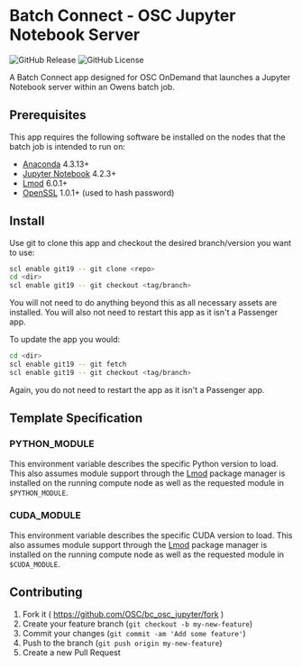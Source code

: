 # Batch Connect - OSC Jupyter Notebook Server

![GitHub Release](https://img.shields.io/github/release/osc/bc_osc_jupyter.svg)
![GitHub License](https://img.shields.io/github/license/osc/bc_osc_jupyter.svg)

A Batch Connect app designed for OSC OnDemand that launches a Jupyter Notebook
server within an Owens batch job.

## Prerequisites

This app requires the following software be installed on the nodes that the
batch job is intended to run on:

- [Anaconda](https://www.continuum.io/anaconda-overview) 4.3.13+
- [Jupyter Notebook](http://jupyter.readthedocs.io/en/latest/) 4.2.3+
- [Lmod](https://www.tacc.utexas.edu/research-development/tacc-projects/lmod) 6.0.1+
- [OpenSSL](https://www.openssl.org/) 1.0.1+ (used to hash password)

## Install

Use git to clone this app and checkout the desired branch/version you want to
use:

```sh
scl enable git19 -- git clone <repo>
cd <dir>
scl enable git19 -- git checkout <tag/branch>
```

You will not need to do anything beyond this as all necessary assets are
installed. You will also not need to restart this app as it isn't a Passenger
app.

To update the app you would:

```sh
cd <dir>
scl enable git19 -- git fetch
scl enable git19 -- git checkout <tag/branch>
```

Again, you do not need to restart the app as it isn't a Passenger app.

## Template Specification

### PYTHON_MODULE

This environment variable describes the specific Python version to load. This
also assumes module support through the
[Lmod](https://www.tacc.utexas.edu/research-development/tacc-projects/lmod)
package manager is installed on the running compute node as well as the
requested module in `$PYTHON_MODULE`.

### CUDA_MODULE

This environment variable describes the specific CUDA version to load. This
also assumes module support through the
[Lmod](https://www.tacc.utexas.edu/research-development/tacc-projects/lmod)
package manager is installed on the running compute node as well as the
requested module in `$CUDA_MODULE`.

## Contributing

1. Fork it ( https://github.com/OSC/bc_osc_jupyter/fork )
2. Create your feature branch (`git checkout -b my-new-feature`)
3. Commit your changes (`git commit -am 'Add some feature'`)
4. Push to the branch (`git push origin my-new-feature`)
5. Create a new Pull Request
